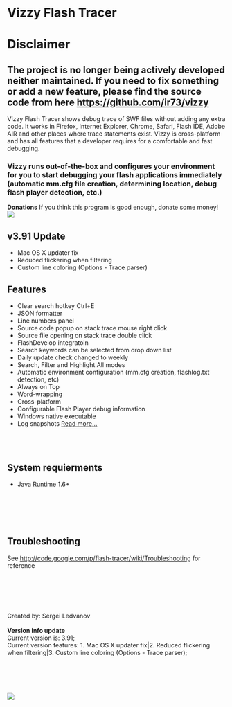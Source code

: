 # Vizzy Flash Tracer #

# Disclaimer #
## The project is no longer being actively developed neither maintained. If you need to fix something or add a new feature, please find the source code from here  https://github.com/ir73/vizzy ##


Vizzy Flash Tracer shows debug trace of SWF files without adding any extra code. It works in Firefox, Internet Explorer, Chrome, Safari, Flash IDE, Adobe AIR and other places where trace statements exist. Vizzy is cross-platform and has all features that a developer requires for a comfortable and fast debugging.

### Vizzy runs out-of-the-box and configures your environment for you to start debugging your flash applications immediately (automatic mm.cfg file creation, determining location, debug flash player detection, etc.) ###

**Donations**
If you think this program is good enough, donate some money!
<a href='https://www.paypal.com/cgi-bin/webscr?cmd=_donations&business=JPVRL8G9JYAVL&lc=EE&item_name=Vizzy%20Flash%20Tracer&currency_code=EUR&bn=PP%2dDonationsBF%3abtn_donateCC_LG%2egif%3aNonHosted'><img src='https://www.paypal.com/en_US/i/btn/btn_donate_SM.gif' /></a>

## v3.91 Update ##
  * Mac OS X updater fix
  * Reduced flickering when filtering
  * Custom line coloring (Options - Trace parser)
## Features ##
  * Clear search hotkey Ctrl+E
  * JSON formatter
  * Line numbers panel
  * Source code popup on stack trace mouse right click
  * Source file opening on stack trace double click
  * FlashDevelop integratoin
  * Search keywords can be selected from drop down list
  * Daily update check changed to weekly
  * Search, Filter and Highlight All modes
  * Automatic environment configuration (mm.cfg creation, flashlog.txt detection, etc)
  * Always on Top
  * Word-wrapping
  * Cross-platform
  * Configurable Flash Player debug information
  * Windows native executable
  * Log snapshots
<a href='http://code.google.com/p/flash-tracer/wiki/Features'>Read more...</a>
<br><br><br><br></li></ul>



<h2>System requierments</h2>
<ul><li>Java Runtime 1.6+</li></ul>

<br><br><br><br>



<h2>Troubleshooting</h2>
See <a href='http://code.google.com/p/flash-tracer/wiki/Troubleshooting'>http://code.google.com/p/flash-tracer/wiki/Troubleshooting</a> for reference<br>
<br>
<br><br><br><br>



Created by: Sergei Ledvanov<br>
<br>
<b>Version info update</b><br>
Current version is: 3.91;<br>
Current version features: 1. Mac OS X updater fix|2. Reduced flickering when filtering|3. Custom line coloring (Options - Trace parser);<br>
<br>
<br><br><br><br>
<a href='http://mac.softpedia.com/progClean/Flash-Tracer-Clean-51166.html'><img src='http://mac.softpedia.com/base_img/softpedia_free_award_f.gif' /></a>
